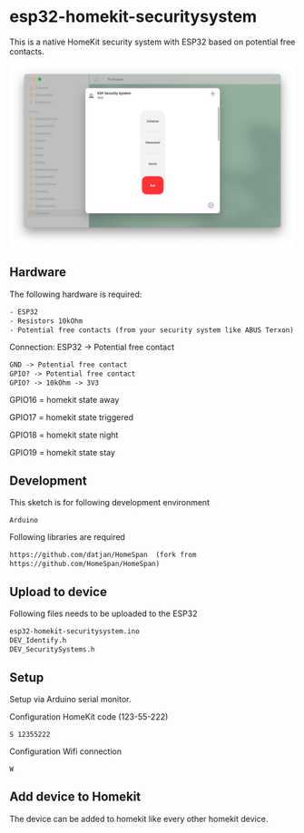 # esp32-homekit-securitysystem
This is a native HomeKit security system with ESP32 based on potential free contacts.

![alt text](https://github.com/datjan/esp32-homekit-securitysystem/blob/main/homekit%20example.png?raw=true)


## Hardware
The following hardware is required:
```
- ESP32
- Resistors 10kOhm
- Potential free contacts (from your security system like ABUS Terxon)
```

Connection:
ESP32 -> Potential free contact
```
GND -> Potential free contact
GPIO? -> Potential free contact
GPIO? -> 10kOhm -> 3V3
```

GPIO16 = homekit state away

GPIO17 = homekit state triggered

GPIO18 = homekit state night

GPIO19 = homekit state stay


## Development
This sketch is for following development environment
```
Arduino
```

Following libraries are required
```
https://github.com/datjan/HomeSpan  (fork from https://github.com/HomeSpan/HomeSpan)
```

## Upload to device
Following files needs to be uploaded to the ESP32
```
esp32-homekit-securitysystem.ino
DEV_Identify.h
DEV_SecuritySystems.h
```

## Setup
Setup via Arduino serial monitor.

Configuration HomeKit code (123-55-222)
```
S 12355222
```

Configuration Wifi connection
```
W
```

## Add device to Homekit
The device can be added to homekit like every other homekit device.
